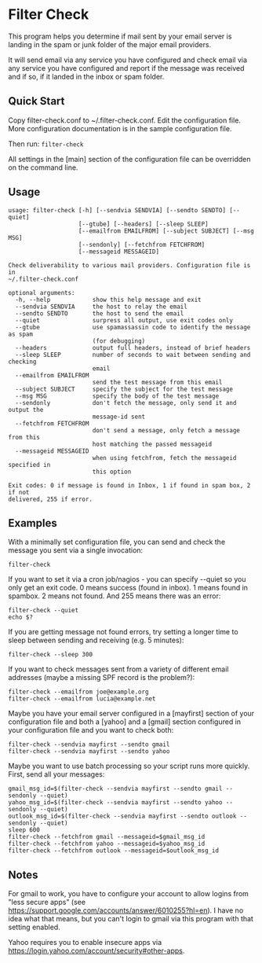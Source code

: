 # Filter Check

This program helps you determine if mail sent by your email server is landing in the spam or junk folder of the major email providers.

It will send email via any service you have configured and check email via any service you have configured and report if the message was received and if so, if it landed in the inbox or spam folder.

## Quick Start

Copy filter-check.conf to ~/.filter-check.conf. Edit the configuration file. More configuration documentation is in the sample configuration file.

Then run: `filter-check`

All settings in the [main] section of the configuration file can be overridden on the command line.

## Usage

    usage: filter-check [-h] [--sendvia SENDVIA] [--sendto SENDTO] [--quiet]
                        [--gtube] [--headers] [--sleep SLEEP]
                        [--emailfrom EMAILFROM] [--subject SUBJECT] [--msg MSG]
                        [--sendonly] [--fetchfrom FETCHFROM]
                        [--messageid MESSAGEID]

    Check deliverability to various mail providers. Configuration file is in
    ~/.filter-check.conf

    optional arguments:
      -h, --help            show this help message and exit
      --sendvia SENDVIA     the host to relay the email
      --sendto SENDTO       the host to send the email
      --quiet               surpress all output, use exit codes only
      --gtube               use spamassassin code to identify the message as spam
                            (for debugging)
      --headers             output full headers, instead of brief headers
      --sleep SLEEP         number of seconds to wait between sending and checking
                            email
      --emailfrom EMAILFROM
                            send the test message from this email
      --subject SUBJECT     specify the subject for the test message
      --msg MSG             specify the body of the test message
      --sendonly            don't fetch the message, only send it and output the
                            message-id sent
      --fetchfrom FETCHFROM
                            don't send a message, only fetch a message from this
                            host matching the passed messageid
      --messageid MESSAGEID
                            when using fetchfrom, fetch the messageid specified in
                            this option

    Exit codes: 0 if message is found in Inbox, 1 if found in spam box, 2 if not
    delivered, 255 if error.
     
## Examples

With a minimally set configuration file, you can send and check the message you sent via a single invocation:

    filter-check

If you want to set it via a cron job/nagios - you can specify --quiet so you only get an exit code. 0 means success (found in inbox). 1 means found in spambox. 2 means not found. And 255 means there was an error:

    filter-check --quiet
    echo $?

If you are getting message not found errors, try setting a longer time to sleep between sending and receiving (e.g. 5 minutes):

    filter-check --sleep 300

If you want to check messages sent from a variety of different email addresses (maybe a missing SPF record is the problem?):

    filter-check --emailfrom joe@example.org
    filter-check --emailfrom lucia@example.net

Maybe you have your email server configured in a [mayfirst] section of your configuration file and both a [yahoo] and a [gmail] section configured in your configuration file and you want to check both:

    filter-check --sendvia mayfirst --sendto gmail
    filter-check --sendvia mayfirst --sendto yahoo

Maybe you want to use batch processing so your script runs more quickly. First, send all your messages:

    gmail_msg_id=$(filter-check --sendvia mayfirst --sendto gmail --sendonly --quiet)
    yahoo_msg_id=$(filter-check --sendvia mayfirst --sendto yahoo --sendonly --quiet)
    outlook_msg_id=$(filter-check --sendvia mayfirst --sendto outlook --sendonly --quiet)
    sleep 600
    filter-check --fetchfrom gmail --messageid=$gmail_msg_id
    filter-check --fetchfrom yahoo --messageid=$yahoo_msg_id
    filter-check --fetchfrom outlook --messageid=$outlook_msg_id

## Notes

For gmail to work, you have to configure your account to allow logins from "less secure apps" (see https://support.google.com/accounts/answer/6010255?hl=en). I have no idea what that means, but you can't login to gmail via this program with that setting enabled.

Yahoo requires you to enable insecure apps via https://login.yahoo.com/account/security#other-apps.
